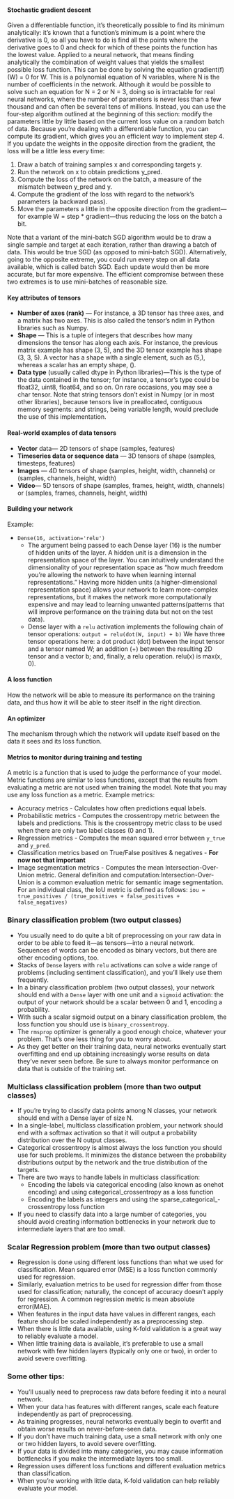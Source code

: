 #### Stochastic gradient descent
Given a differentiable function, it’s theoretically possible to find its minimum analytically: it’s known that a function’s minimum is a point where the derivative is 0, so all you have to do is find all the points where the derivative goes to 0 and check for which of these points the function has the lowest value. Applied to a neural network, that means finding analytically the combination of weight values that yields the smallest possible loss function. This can be done by solving the equation gradient(f)(W) = 0 for W. This is a polynomial equation of N variables, where N is the number of coefficients in the network. Although it would be possible to solve such an equation for N = 2 or N = 3, doing so is intractable for real neural networks, where the number of parameters is never less than a few thousand and can often be several tens of millions. Instead, you can use the four-step algorithm outlined at the beginning of this section: modify the parameters little by little based on the current loss value on a random batch of data. Because you’re dealing with a differentiable function, you can compute its gradient, which gives you an efficient way to implement step 4. If you update the weights in the opposite direction from the gradient, the loss will be a little less every time:
1. Draw a batch of training samples x and corresponding targets y.
2. Run the network on x to obtain predictions y_pred.
3. Compute the loss of the network on the batch, a measure of the
mismatch between y_pred and y.
4. Compute the gradient of the loss with regard to the network’s parameters
(a backward pass).
5. Move the parameters a little in the opposite direction from the gradient—
for example W = step * gradient—thus reducing the loss on the
batch a bit.

Note that a variant of the mini-batch SGD algorithm would be to draw a single sample and target at each iteration, rather than drawing a batch of data. This would be true SGD (as opposed to mini-batch SGD). Alternatively, going to the opposite extreme, you could run every step on all data available, which is called batch SGD. Each update would then be more accurate, but far more expensive. The efficient compromise between these two extremes is to use mini-batches of reasonable size.
#### Key attributes of tensors
- **Number of axes (rank)** — For instance, a 3D tensor has three axes, and a
matrix has two axes. This is also called the tensor’s ndim in Python
libraries such as Numpy.
- **Shape** — This is a tuple of integers that describes how many dimensions
the tensor has along each axis. For instance, the previous matrix example
has shape (3, 5), and the 3D tensor example has shape (3, 3, 5).
A vector has a shape with a single element, such as (5,), whereas a
scalar has an empty shape, ().
- **Data type** (usually called dtype in Python libraries)—This is the type
of the data contained in the tensor; for instance, a tensor’s type could be
float32, uint8, float64, and so on. On rare occasions, you may
see a char tensor. Note that string tensors don’t exist in Numpy (or in
most other libraries), because tensors live in preallocated, contiguous
memory segments: and strings, being variable length, would preclude the
use of this implementation.

#### Real-world examples of data tensors
- **Vector** data— 2D tensors of shape (samples, features)
- **Timeseries data or sequence data** — 3D tensors of shape (samples,
timesteps, features)
- **Images** — 4D tensors of shape (samples, height, width,
channels) or (samples, channels, height, width)
- **Video**— 5D tensors of shape (samples, frames, height,
width, channels) or (samples, frames, channels,
height, width)

#### Building your network
Example:
- `Dense(16, activation='relu')`
  - The argument being passed to each Dense layer (16) is the number of hidden units of the layer. A hidden unit is a dimension in the representation space of the layer. You can intuitively understand the dimensionality of your representation space as “how much freedom you’re allowing the network to have when learning internal representations.” Having more hidden units (a higher-dimensional representation space) allows your network to learn more-complex representations, but it makes the network more computationally expensive and may lead to learning unwanted patterns(patterns that will improve performance on the training data but not on the test data).
  - Dense layer with a `relu` activation implements the following chain of tensor operations:
`output = relu(dot(W, input) + b)`
We have three tensor operations here: a dot product (dot)
between the input tensor and a tensor named W; an addition (+) between the resulting 2D tensor and a vector b; and, finally, a relu operation. relu(x) is max(x, 0).

#### A loss function 
How the network will be able to measure its
performance on the training data, and thus how it will be able to steer
itself in the right direction.
#### An optimizer
The mechanism through which the network will update
itself based on the data it sees and its loss function.
#### Metrics to monitor during training and testing
A metric is a function that is used to judge the performance of your model.
Metric functions are similar to loss functions, except that the results from evaluating a metric are not used when training the model. Note that you may use any loss function as a metric. Example metrics:
- Accuracy metrics - Calculates how often predictions equal labels.
- Probabilistic metrics - Computes the crossentropy metric between the labels and predictions. This is the crossentropy metric class to be used when there are only two label classes (0 and 1).
- Regression metrics - Computes the mean squared error between `y_true` and `y_pred`.
- Classification metrics based on True/False positives & negatives - **For now not that important**
- Image segmentation metrics - Computes the mean Intersection-Over-Union metric. General definition and computation:Intersection-Over-Union is a common evaluation metric for semantic image segmentation. For an individual class, the IoU metric is defined as follows: `iou = true_positives / (true_positives + false_positives + false_negatives)`

### Binary classification problem (two output classes)
- You usually need to do quite a bit of preprocessing on your raw data in order to be able to feed it—as tensors—into a neural network. Sequences of words can be encoded as binary vectors, but there are other encoding options, too. 
- Stacks of `Dense` layers with `relu` activations can solve a wide range of problems (including sentiment classification), and you’ll likely use them frequently. 
- In a binary classification problem (two output classes), your network should end with a `Dense` layer with one unit and a `sigmoid` activation: the output of your network should be a scalar between 0 and 1, encoding a probability. 
- With such a scalar sigmoid output on a binary classification problem, the loss function you should use is `binary_crossentropy`. 
- The `rmsprop` optimizer is generally a good enough choice, whatever your problem. That’s one less thing for you to worry about.
- As they get better on their training data, neural networks eventually start overfitting and end up obtaining increasingly worse results on data they’ve never seen before. Be sure to always monitor performance on data that is outside of the training set.

### Multiclass classification problem (more than two output classes)
- If you’re trying to classify data points among N classes, your network should end with a Dense layer of size N.
- In a single-label, multiclass classification problem, your network should end with a softmax activation so that it will output a probability distribution over the N output classes.
- Categorical crossentropy is almost always the loss function you should use for such problems. It minimizes the distance between the probability distributions output by the network and the true distribution of the targets.
- There are two ways to handle labels in multiclass classification:
  - Encoding the labels via categorical encoding (also known as onehot encoding) and using categorical_crossentropy as a loss function
  - Encoding the labels as integers and using the sparse_categorical_-crossentropy loss function
- If you need to classify data into a large number of categories, you should avoid creating information bottlenecks in your network due to intermediate layers that are too small.

### Scalar Regression problem (more than two output classes)
- Regression is done using different loss functions than what we used for classification. Mean squared error (MSE) is a loss function commonly used for regression.
- Similarly, evaluation metrics to be used for regression differ from those used for classification; naturally, the concept of accuracy doesn’t apply for regression. A common regression metric is mean absolute error(MAE).
- When features in the input data have values in different ranges, each feature should be scaled independently as a preprocessing step.
- When there is little data available, using K-fold validation is a great way to reliably evaluate a model.
- When little training data is available, it’s preferable to use a small network with few hidden layers (typically only one or two), in order to avoid severe overfitting.


### Some other tips:
- You’ll usually need to preprocess raw data before feeding it into a neural network.
- When your data has features with different ranges, scale each feature independently as part of preprocessing.
- As training progresses, neural networks eventually begin to overfit and obtain worse results on never-before-seen data.
- If you don’t have much training data, use a small network with only one or two hidden layers, to avoid severe overfitting.
- If your data is divided into many categories, you may cause information bottlenecks if you make the intermediate layers too small.
- Regression uses different loss functions and different evaluation metrics than classification.
- When you’re working with little data, K-fold validation can help reliably evaluate your model.